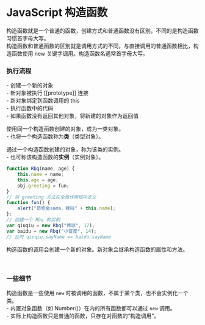 # JavaScript 构造函数

构造函数就是一个普通的函数，创建方式和普通函数没有区别，不同的是构造函数习惯首字母大写。  
构造函数和普通函数的区别就是调用方式的不同，与直接调用的普通函数相比，构造函数使用 new 关键字调用。构造函数名通常首字母大写。

### 执行流程

 \- 创建一个新的对象  
 \- 新对象被执行 [[prototype]] 连接  
 \- 新对象绑定到函数调用的 this  
 \- 执行函数中的代码  
 \- 如果函数没有返回其他对象，将新建的对象作为返回值

使用同一个构造函数创建的对象，成为一类对象。  
 \- 也将一个构造函数称为**类**（类型对象）。

通过一个构造函数创建的对象，称为该类的实例。  
 \- 也可称该构造函数的**实例**（实例对象）。

```javascript
function Rbq(name, age) {
    this.name = name;
    this.age = age;
    obj.greeting = fun;
}
// 将 greeting 方法在全局作用域中定义
function fun() {
    alert("苟修金sama，我叫" + this.name);
};
// 创建一个 Rbq 的实例
var qiuqiu = new Rbq("烤球", 17);
var baidu = new Rbq("小百度", 14);
// 此时 qiuqiu.sayName == baidu.sayName
```

构造函数的调用会创建一个新的对象。新对象会继承构造函数的属性和方法。

</br>

### 一些细节

构造函数是一些使用 `new` 时被调用的函数，不属于某个类，也不会实例化一个类。  
 \- 内置对象函数（如 Number()）在内的所有函数都可以通过 `new` 调用。  
 \- 实际上构造函数只是普通的函数，只存在对函数的“构造调用”。

